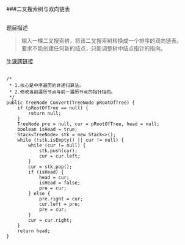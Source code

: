 ###二叉搜索树与双向链表
##
题目描述  
>输入一棵二叉搜索树，将该二叉搜索树转换成一个排序的双向链表。  
>要求不能创建任何新的结点，只能调整树中结点指针的指向。    

[牛课网链接](http://www.nowcoder.com/practice/947f6eb80d944a84850b0538bf0ec3a5?tpId=13&tqId=11179&rp=2&ru=/ta/coding-interviews&qru=/ta/coding-interviews/question-ranking) 

##  
```
/*
 * 1.核心是中序遍历的非递归算法。 
 * 2.修改当前遍历节点与前一遍历节点的指针指向。
 */
public TreeNode Convert(TreeNode pRootOfTree) {
	if (pRootOfTree == null) {
		return null;
	}
	TreeNode pre = null, cur = pRootOfTree, head = null;
	boolean isHead = true;
	Stack<TreeNode> stk = new Stack<>();
	while (!stk.isEmpty() || cur != null) {
		while (cur != null) {
			stk.push(cur);
			cur = cur.left;
		}
		cur = stk.pop();
		if (isHead) {
			head = cur;
			isHead = false;
			pre = cur;
		} else {
			pre.right = cur;
			cur.left = pre;
			pre = cur;
		}
		cur = cur.right;
	}
	return head;
}
```
